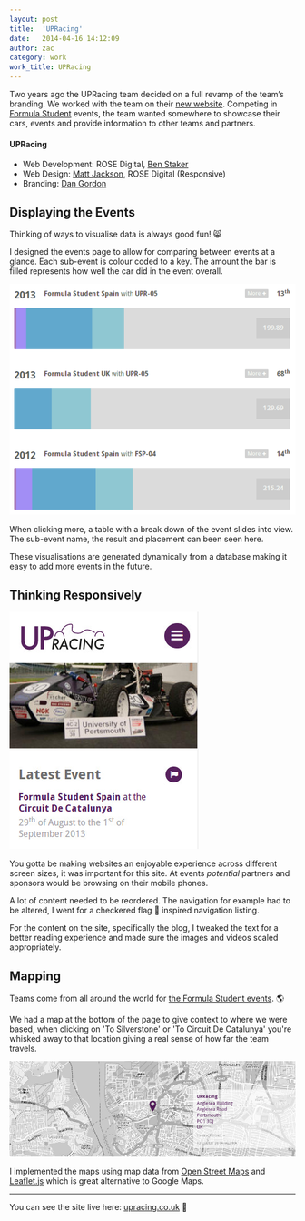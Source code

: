 ```yaml
---
layout: post
title:  'UPRacing'
date:   2014-04-16 14:12:09
author: zac
category: work
work_title: UPRacing
---
```


Two years ago the UPRacing team decided on a full revamp of the team’s branding. We worked with the team on their [new website](http://upracing.co.uk). Competing in [Formula Student](www.formulastudent.com) events, the team wanted somewhere to showcase their cars, events and provide information to other teams and partners.

<div class="blog-work">
	<h4 class="UPRacing">UPRacing</h4>
	<ul>
		<li>Web Development: ROSE Digital, <a href="http://benstaker.com/">Ben Staker</a></li>
		<li>Web Design: <a href="http://magicalizard.co.uk/">Matt Jackson</a>, ROSE Digital (Responsive)</li>
		<li>Branding: <a href="http://dangordondesign.com/">Dan Gordon</a></li>
	</ul>
</div>

## Displaying the Events

Thinking of ways to visualise data is always good fun! :smile_cat:

I designed the events page to allow for comparing between events at a glance. Each sub-event is colour coded to a key. The amount the bar is filled represents how well the car did in the event overall.

[<img class="img-left img-screen" src="/assets/upracing-events.gif" alt="Events information visualisation">](http://upracing.co.uk/events)

When clicking more, a table with a break down of the event slides into view. The sub-event name, the result and placement can been seen here.

These visualisations are generated dynamically from a database making it easy to add more events in the future.

## Thinking Responsively

<img class="img-right img-screen" src="/assets/upracing-mobile.jpg" alt="The UPRacing website at a mobile screen size">

You gotta be making websites an enjoyable experience across different screen sizes, it was important for this site. At events _potential_ partners and sponsors would be browsing on their mobile phones.

A lot of content needed to be reordered. The navigation for example had to be altered, I went for a checkered flag :checkered_flag: inspired navigation listing.

For the content on the site, specifically the blog, I tweaked the text for a better reading experience and made sure the images and videos scaled appropriately.

## Mapping

Teams come from all around the world for [the Formula Student events](www.formulastudent.com). :earth_americas:

We had a map at the bottom of the page to give context to where we were based, when clicking on 'To Silverstone' or 'To Circuit De Catalunya' you're whisked away to that location giving a real sense of how far the team travels.

<img class="img-screen" src="/assets/upracing-map.jpg" alt="The UPRacing website's map">

I implemented the maps using map data from [Open Street Maps](http://www.openstreetmap.org/) and [Leaflet.js](http://leafletjs.com/) which is great alternative to Google Maps.

* * *

You can see the site live here: [upracing.co.uk](http://upracing.co.uk) :link:




